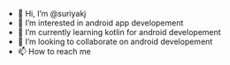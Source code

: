 - 👋 Hi, I’m @suriyakj
- 👀 I’m interested in android app developement
- 🌱 I’m currently learning kotlin for android developement
- 💞️ I’m looking to collaborate on android developement
- 📫 How to reach me 

<!---
suriyakj/suriyakj is a ✨ special ✨ repository because its `README.md` (this file) appears on your GitHub profile.
You can click the Preview link to take a look at your changes.
--->

